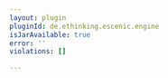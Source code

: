 ```yaml
---
layout: plugin
pluginId: de.ethinking.escenic.engine
isJarAvailable: true
error: ''
violations: []

---
```

